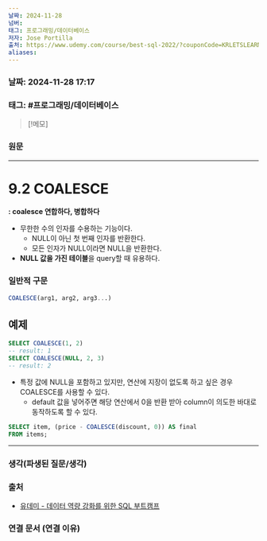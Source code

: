 ```yaml
---
날짜: 2024-11-28
넘버: 
태그: 프로그래밍/데이터베이스
저자: Jose Portilla
출처: https://www.udemy.com/course/best-sql-2022/?couponCode=KRLETSLEARNNOW
aliases:
---
```

### 날짜:  2024-11-28 17:17

### 태그: #프로그래밍/데이터베이스 

>[!메모]
>

### 원문
---
# 9.2 COALESCE
**: coalesce 연합하다, 병합하다**
- 무한한 수의 인자를 수용하는 기능이다.
	- NULL이 아닌 첫 번째 인자를 반환한다.
	- 모든 인자가 NULL이라면 NULL을 반환한다.
- **NULL 값을 가진 테이블**을 query할 때 유용하다.
### 일반적 구문
```sql
COALESCE(arg1, arg2, arg3...)
```
## 예제
```sql
SELECT COALESCE(1, 2)
-- result: 1
SELECT COALESCE(NULL, 2, 3)
-- result: 2
```
- 특정 값에 NULL을 포함하고 있지만, 연산에 지장이 없도록 하고 싶은 경우 COALESCE를 사용할 수 있다.
	- default 값을 넣어주면 해당 연산에서 0을 반환 받아 column이 의도한 바대로 동작하도록 할 수 있다.
```sql
SELECT item, (price - COALESCE(discount, 0)) AS final
FROM items;
```

---
### 생각(파생된 질문/생각)

### 출처
- [유데미 - 데이터 역량 강화를 위한 SQL 부트캠프](https://www.udemy.com/course/best-sql-2022)

### 연결 문서 (연결 이유)
